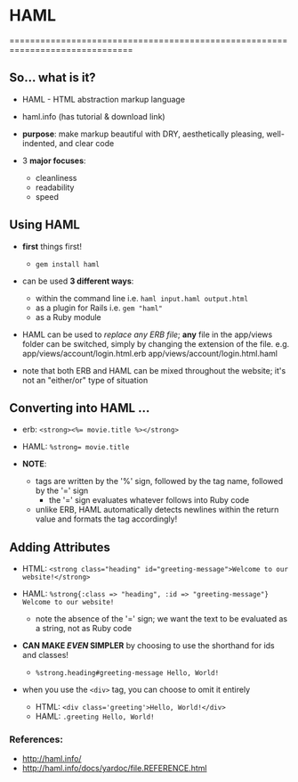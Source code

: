# HAML

==============================================================================

## So... what is it?

* HAML - HTML abstraction markup language
* haml.info (has tutorial & download link)

* __purpose__: make markup beautiful with DRY, aesthetically pleasing, well-indented, and clear code

* 3 __major focuses__: 
    * cleanliness
    * readability
    * speed

## Using HAML

* __first__ things first! 
    * ` gem install haml `

* can be used __3 different ways__:
    * within the command line
        i.e. ` haml input.haml output.html `
    * as a plugin for Rails
        i.e. ` gem "haml" `
    * as a Ruby module

* HAML can be used to _replace any ERB file_; __any__ file in the app/views folder can be switched, simply by changing the extension of the file.
    e.g. app/views/account/login.html.erb 
         app/views/account/login.html.haml
* note that both ERB and HAML can be mixed throughout the website; it's not an "either/or" type of situation

## Converting into HAML ...

* erb: ` <strong><%= movie.title %></strong> `
* HAML: ` %strong= movie.title `

* __NOTE__: 
    * tags are written by the '%' sign, followed by the tag name, followed by the '=' sign 
        * the '=' sign evaluates whatever follows into Ruby code
    * unlike ERB, HAML automatically detects newlines within the return value and formats the tag accordingly!

## Adding Attributes

* HTML: ` <strong class="heading" id="greeting-message">Welcome to our website!</strong> ` 
* HAML: ` %strong{:class => "heading", :id => "greeting-message"} Welcome to our website! ` 
    * note the absence of the '=' sign; we want the text to be evaluated as a string, not as Ruby code
* __CAN MAKE _EVEN_ SIMPLER__ by choosing to use the shorthand for ids and classes! 
    * ` %strong.heading#greeting-message Hello, World! ` 

* when you use the ` <div> ` tag, you can choose to omit it entirely
    * HTML: ` <div class='greeting'>Hello, World!</div> ` 
    * HAML: ` .greeting Hello, World! `

### References:
* http://haml.info/
* http://haml.info/docs/yardoc/file.REFERENCE.html

